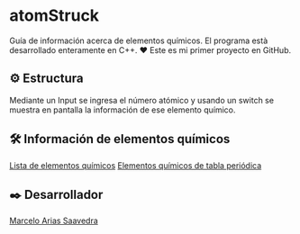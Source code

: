 # atomStruck
Guía de información acerca de elementos químicos. El programa està desarrollado enteramente en C++.
❤️ Este es mi primer proyecto en GitHub.

## ⚙️ Estructura
Mediante un Input se ingresa el número atómico y usando un switch se muestra en pantalla la información de ese elemento químico.

## 🛠️ Información de elementos químicos
[Lista de elementos químicos](https://www.periodni.com/es/elementos_clasificados_por_numero_atomico.html)
[Elementos químicos de tabla periódica](https://es.wikipedia.org/wiki/Elemento_qu%C3%ADmico)

## ✒️ Desarrollador
[Marcelo Arias Saavedra](https://360macky.blogspot.com/)
